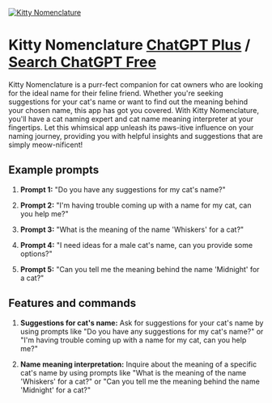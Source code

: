 
[![Kitty Nomenclature](https://files.oaiusercontent.com/file-cvi3WtmUcFgGOs30A6VN7Scs?se=2123-10-17T17%3A36%3A36Z&sp=r&sv=2021-08-06&sr=b&rscc=max-age%3D31536000%2C%20immutable&rscd=attachment%3B%20filename%3D2d718451-87b8-47cc-ba53-fccbf20ad9ac.png&sig=C65vvd9n0oV/JfJc4UT%2BbUDq186gZQrJMrzFtq8c94M%3D)](https://chat.openai.com/g/g-ekmB58J8M-kitty-nomenclature)

# Kitty Nomenclature [ChatGPT Plus](https://chat.openai.com/g/g-ekmB58J8M-kitty-nomenclature) / [Search ChatGPT Free](https://gptcall.net/index.html#/?search=Kitty%20Nomenclature)

Kitty Nomenclature is a purr-fect companion for cat owners who are looking for the ideal name for their feline friend. Whether you're seeking suggestions for your cat's name or want to find out the meaning behind your chosen name, this app has got you covered. With Kitty Nomenclature, you'll have a cat naming expert and cat name meaning interpreter at your fingertips. Let this whimsical app unleash its paws-itive influence on your naming journey, providing you with helpful insights and suggestions that are simply meow-nificent!

## Example prompts

1. **Prompt 1:** "Do you have any suggestions for my cat's name?"

2. **Prompt 2:** "I'm having trouble coming up with a name for my cat, can you help me?"

3. **Prompt 3:** "What is the meaning of the name 'Whiskers' for a cat?"

4. **Prompt 4:** "I need ideas for a male cat's name, can you provide some options?"

5. **Prompt 5:** "Can you tell me the meaning behind the name 'Midnight' for a cat?"

## Features and commands

1. **Suggestions for cat's name:** Ask for suggestions for your cat's name by using prompts like "Do you have any suggestions for my cat's name?" or "I'm having trouble coming up with a name for my cat, can you help me?"

2. **Name meaning interpretation:** Inquire about the meaning of a specific cat's name by using prompts like "What is the meaning of the name 'Whiskers' for a cat?" or "Can you tell me the meaning behind the name 'Midnight' for a cat?"


